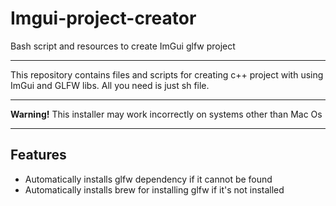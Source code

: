 # Imgui-project-creator
Bash script and resources to create ImGui glfw project

---
This repository contains files and scripts for creating c++ project with using ImGui and GLFW libs. All you need is just sh file. 

---
**Warning!** This installer may work incorrectly on systems other than Mac Os

---
## Features
- Automatically installs glfw dependency if it cannot be found
- Automatically installs brew for installing glfw if it's not installed
